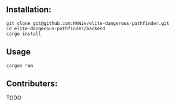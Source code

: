## Installation:
```
git clone git@github.com:NNNiv/elite-dangerous-pathfinder.git
cd elite-dangerous-pathfinder/backend
cargo install
```

## Usage
```
cargon run
```

## Contributers:
TODO    
